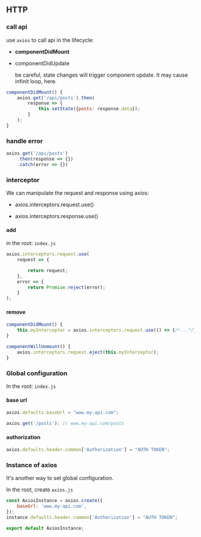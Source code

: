 ## HTTP

### call api

use `axios` to call api in the lifecycle: 

* **componentDidMount**

* componentDidUpdate

    be careful, state changes will trigger component update. It may cause infinit loop, here.

```javascript
componentDidMount() {
    axios.get('/api/posts').then(
        response => {
            this.setState({posts: response.data});
        }
    ); 
}
```

### handle error

```javascript
axios.get('/api/posts')
    .then(response => {})
    .catch(error => {})
```

### interceptor

We can manipulate the request and response using axios:

* axios.interceptors.request.use()

* axios.interceptors.response.use()

#### add

in the root: `index.js`

```javascript
axios.interceptors.request.use(
    request => {

        return request;
    },
    error => {
        return Promise.reject(error);
    }
);
```

#### remove

```javascript
componentDidMount() {
    this.myInterceptor = axios.interceptors.request.use(() => {/*...*/});
}

componentWillUnmount() {
    axios.interceptors.request.eject(this.myInterceptor);
}
```

### Global configuration

In the root: `index.js`

#### base url

```javascript
axios.defaults.baseUrl = "www.my-api.com";

axios.get('/posts'); // www.my-api.com/posts
```

#### authorization

```javascript
axios.defaults.header.common['Authorization'] = "AUTH TOKEN";
```

### Instance of axios

It's another way to set global configuration.

In the root, create `axios.js`

```javascript
const AxiosInstance = axios.create({
    baseUrl: 'www.my-api.com',
});
instance.defaults.header.common['Authorization'] = "AUTH TOKEN";

export default AxiosInstance;
```